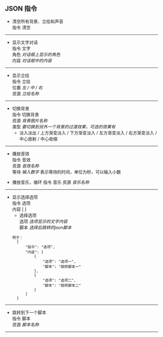JSON 指令
---

- 清空所有背景、立绘和声音  
  指令 清空  

---

- 显示文字对话  
指令 文字  
角色 *对话框上显示的角色*  
内容 *对话框中的内容*  
---

- 显示立绘  
指令 立绘  
位置 *左 / 中 / 右*  
资源 *立绘名称*  
---

<!-- - 移动立绘 (待)  
指令 移动立绘  
位置 *左 / 中 / 右*  
X *以屏幕中心为 0 的X轴位置*  
Y *以屏幕中心为 0 的Y轴位置*  
时间 *立绘移动到目标位置的时间*  
---- -->

- 切换背景  
指令 切换背景  
资源 *背景图片名称*  
类型 *要切换到另外一个背景的过渡效果，可选的效果有*  
    * 淡入淡出 / 上方渐变淡入 / 下方渐变淡入 / 左方渐变淡入 / 右方渐变淡入 / 中心放射 / 中心收缩 
----

<!-- - 增加当前背景效果 (需要使用下一条指令关闭) (待)  
指令 背景特效  
类型 *给背景增加的效果，可选的效果有*  

----


- 去掉背景效果 (请配合上一条使用) (待)   
指令 关闭背景特效  

----

- 移动背景 (待)  
指令 移动背景  
缩放 *背景的缩放，默认大小是1*  
X *以屏幕中心为0的X轴位置*  
Y *以屏幕中心为0的Y轴位置*  
时间 *背景移动到目标位置的时间*  
等待 *留空，用于判断是否等待该指令结束*  
---- -->

- 播放音效  
指令 音效  
资源 *音效名称*  
等待 *输入数字* 表示等待的时间，单位为秒，可以输入小数  

- 播放音乐，循环
指令 音乐
资源 *音乐名称*
----


<!-- - 等待 (待)  
指令 等待  
时间 *等待的时间*  
---- -->

- 显示选择选项  
指令 选项  
内容 [ ]  
  - 选择选项  
  选项 *选项显示的文字内容*  
  脚本 *选择后跳转的json脚本*        
  ```
  例子：
    {
        "指令": "选项",
        "内容": [
            {
                "选项": "选项一",
                "脚本": "跳转脚本一"
            },
            {
                "选项": "选项二",
                "脚本": "跳转脚本二"
            }
        ]
    }
  ```
----

- 跳转到下一个脚本  
指令 脚本  
资源 *脚本名称*
----


<!-- - 切换黑屏
指令 黑屏
时间 *转换到黑屏的时间* -->
